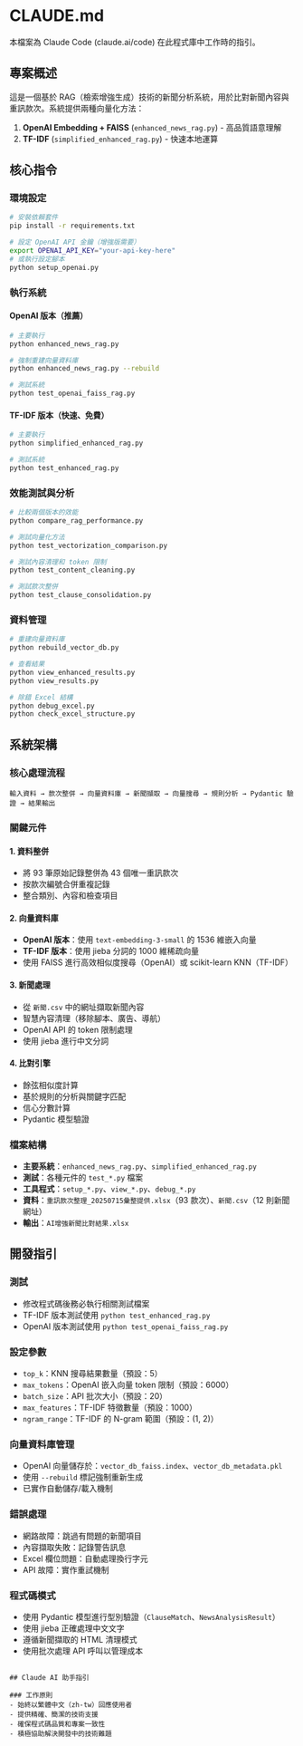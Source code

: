 # CLAUDE.md

本檔案為 Claude Code (claude.ai/code) 在此程式庫中工作時的指引。

## 專案概述

這是一個基於 RAG（檢索增強生成）技術的新聞分析系統，用於比對新聞內容與重訊款次。系統提供兩種向量化方法：

1. **OpenAI Embedding + FAISS** (`enhanced_news_rag.py`) - 高品質語意理解
2. **TF-IDF** (`simplified_enhanced_rag.py`) - 快速本地運算

## 核心指令

### 環境設定
```bash
# 安裝依賴套件
pip install -r requirements.txt

# 設定 OpenAI API 金鑰（增強版需要）
export OPENAI_API_KEY="your-api-key-here"
# 或執行設定腳本
python setup_openai.py
```

### 執行系統

#### OpenAI 版本（推薦）
```bash
# 主要執行
python enhanced_news_rag.py

# 強制重建向量資料庫
python enhanced_news_rag.py --rebuild

# 測試系統
python test_openai_faiss_rag.py
```

#### TF-IDF 版本（快速、免費）
```bash
# 主要執行
python simplified_enhanced_rag.py

# 測試系統
python test_enhanced_rag.py
```

### 效能測試與分析
```bash
# 比較兩個版本的效能
python compare_rag_performance.py

# 測試向量化方法
python test_vectorization_comparison.py

# 測試內容清理和 token 限制
python test_content_cleaning.py

# 測試款次整併
python test_clause_consolidation.py
```

### 資料管理
```bash
# 重建向量資料庫
python rebuild_vector_db.py

# 查看結果
python view_enhanced_results.py
python view_results.py

# 除錯 Excel 結構
python debug_excel.py
python check_excel_structure.py
```

## 系統架構

### 核心處理流程
```
輸入資料 → 款次整併 → 向量資料庫 → 新聞擷取 → 向量搜尋 → 規則分析 → Pydantic 驗證 → 結果輸出
```

### 關鍵元件

#### 1. 資料整併
- 將 93 筆原始記錄整併為 43 個唯一重訊款次
- 按款次編號合併重複記錄
- 整合類別、內容和檢查項目

#### 2. 向量資料庫
- **OpenAI 版本**：使用 `text-embedding-3-small` 的 1536 維嵌入向量
- **TF-IDF 版本**：使用 jieba 分詞的 1000 維稀疏向量
- 使用 FAISS 進行高效相似度搜尋（OpenAI）或 scikit-learn KNN（TF-IDF）

#### 3. 新聞處理
- 從 `新聞.csv` 中的網址擷取新聞內容
- 智慧內容清理（移除腳本、廣告、導航）
- OpenAI API 的 token 限制處理
- 使用 jieba 進行中文分詞

#### 4. 比對引擎
- 餘弦相似度計算
- 基於規則的分析與關鍵字匹配
- 信心分數計算
- Pydantic 模型驗證

### 檔案結構
- **主要系統**：`enhanced_news_rag.py`、`simplified_enhanced_rag.py`
- **測試**：各種元件的 `test_*.py` 檔案
- **工具程式**：`setup_*.py`、`view_*.py`、`debug_*.py`
- **資料**：`重訊款次整理_20250715彙整提供.xlsx`（93 款次）、`新聞.csv`（12 則新聞網址）
- **輸出**：`AI增強新聞比對結果.xlsx`

## 開發指引

### 測試
- 修改程式碼後務必執行相關測試檔案
- TF-IDF 版本測試使用 `python test_enhanced_rag.py`
- OpenAI 版本測試使用 `python test_openai_faiss_rag.py`

### 設定參數
- `top_k`：KNN 搜尋結果數量（預設：5）
- `max_tokens`：OpenAI 嵌入向量 token 限制（預設：6000）
- `batch_size`：API 批次大小（預設：20）
- `max_features`：TF-IDF 特徵數量（預設：1000）
- `ngram_range`：TF-IDF 的 N-gram 範圍（預設：(1, 2)）

### 向量資料庫管理
- OpenAI 向量儲存於：`vector_db_faiss.index`、`vector_db_metadata.pkl`
- 使用 `--rebuild` 標記強制重新生成
- 已實作自動儲存/載入機制

### 錯誤處理
- 網路故障：跳過有問題的新聞項目
- 內容擷取失敗：記錄警告訊息
- Excel 欄位問題：自動處理換行字元
- API 故障：實作重試機制

### 程式碼模式
- 使用 Pydantic 模型進行型別驗證（`ClauseMatch`、`NewsAnalysisResult`）
- 使用 jieba 正確處理中文文字
- 遵循新聞擷取的 HTML 清理模式
- 使用批次處理 API 呼叫以管理成本
```

## Claude AI 助手指引

### 工作原則
- 始終以繁體中文（zh-tw）回應使用者
- 提供精確、簡潔的技術支援
- 確保程式碼品質和專案一致性
- 積極協助解決開發中的技術難題
